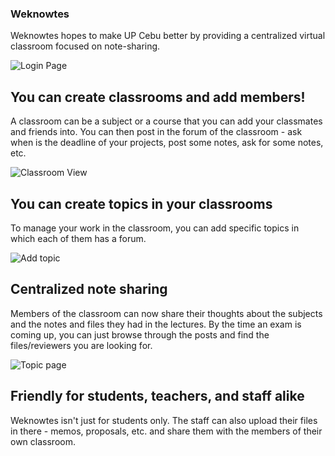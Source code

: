 ### Weknowtes
Weknowtes hopes to make UP Cebu better by providing a centralized virtual classroom focused on note-sharing.

![Login Page]('screenshots/login.png')

## You can create classrooms and add members!
A classroom can be a subject or a course that you can add your classmates and friends into. You can then post in the forum of the classroom - ask when is the deadline of your projects, post some notes, ask for some notes, etc. 

![Classroom View]('screenshots/classroom.png')

## You can create topics in your classrooms
To manage your work in the classroom, you can add specific topics in which each of them has a forum.

![Add topic]('screenshots/topics.png')

## Centralized note sharing
Members of the classroom can now share their thoughts about the subjects and the notes and files they had in the lectures. By the time an exam is coming up, you can just browse through the posts and find the files/reviewers you are looking for. 

![Topic page]('screenshots/topic-page.png')

## Friendly for students, teachers, and staff alike
Weknowtes isn't just for students only. The staff can also upload their files in there - memos, proposals, etc. and share them with the members of their own classroom. 
